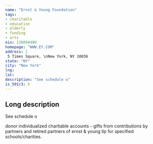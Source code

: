 ```yaml
---
name: "Ernst & Young Foundation"
tags:
- charitable
- education
- elderly
- funding
- arts
ein: 136094489
homepage: "WWW.EY.COM"
address: |
 5 Times Square, \nNew York, NY 10036
state: "NY"
city: "New York"
lng: 
lat: 
description: "See schedule o"
is_501c3: X
---
```


## Long description

See schedule o
  
  donor individualized charitable accounts - gifts from contributions by partners and retired partners of ernst & young llp for specified schools/charities. 
